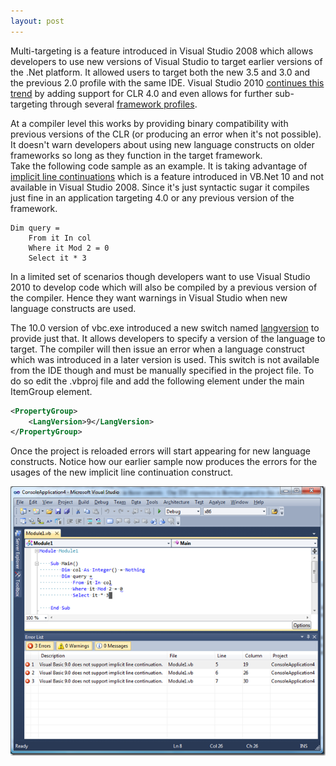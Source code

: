 ```yaml
---
layout: post
---
```

Multi-targeting is a feature introduced in Visual Studio 2008 which allows developers to use new versions of Visual Studio to target earlier versions of the .Net platform. It allowed users to target both the new 3.5 and 3.0 and the previous 2.0 profile with the same IDE. Visual Studio 2010 [continues this trend](http://msdn.microsoft.com/en-us/magazine/ff714560.aspx) by adding support for CLR 4.0 and even allows for further sub-targeting through several [framework profiles](http://channel9.msdn.com/posts/funkyonex/Multi-Targeting-Deep-Dive-with-Visual-Basic-2010/).

At a compiler level this works by providing binary compatibility with previous versions of the CLR (or producing an error when it's not possible). It doesn't warn developers about using new language constructs on older frameworks so long as they function in the target framework.  
Take the following code sample as an example. It is taking advantage of [implicit line continuations](http://blogs.msdn.com/b/vbteam/archive/2009/03/27/implicit-line-continuation-in-vb-10-tyler-whitney.aspx) which is a feature introduced in VB.Net 10 and not available in Visual Studio 2008. Since it's just syntactic sugar it compiles just fine in an application targeting 4.0 or any previous version of the framework.  
    
``` vbnet
Dim query =
    From it In col
    Where it Mod 2 = 0
    Select it * 3
```

In a limited set of scenarios though developers want to use Visual Studio 2010 to develop code which will also be compiled by a previous version of the compiler. Hence they want warnings in Visual Studio when new language constructs are used.

The 10.0 version of vbc.exe introduced a new switch named [langversion](http://msdn.microsoft.com/en-us/library/dd547577.aspx) to provide just that. It allows developers to specify a version of the language to target. The compiler will then issue an error when a language construct which was introduced in a later version is used. This switch is not available from the IDE though and must be manually specified in the project file. To do so edit the .vbproj file and add the following element under the main ItemGroup element.

``` xml
<PropertyGroup>
    <LangVersion>9</LangVersion>
</PropertyGroup>
```


Once the project is reloaded errors will start appearing for new language constructs. Notice how our earlier sample now produces the errors for the usages of the new implicit line continuation construct.  

![image](/images/posts/multitarget.png)

